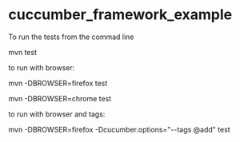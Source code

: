 # cuccumber_framework_example

To run the tests from the commad line

mvn test

to run with browser:

mvn -DBROWSER=firefox test
 
mvn -DBROWSER=chrome test

to run with browser and tags:

mvn -DBROWSER=firefox -Dcucumber.options="--tags @add" test

